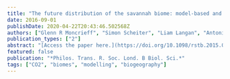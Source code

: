 ```yaml
---
title: "The future distribution of the savannah biome: model-based and biogeographic contingency"
date: 2016-09-01
publishDate: 2020-04-22T20:43:46.502568Z
authors: ["Glenn R Moncrieff", "Simon Scheiter", "Liam Langan", "Antonio Trabucco", "Steven I Higgins"]
publication_types: ["2"]
abstract: "[Access the paper here.](https://doi.org/10.1098/rstb.2015.0311) The extent of the savannah biome is expected to be profoundly altered by climatic change and increasing atmospheric CO2 concentrations. Contrasting projections are given when using different modelling approaches to estimate future distributions. Furthermore, biogeographic variation within savannahs in plant function and structure is expected to lead to divergent responses to global change. Hence the use of a single model with a single savannah tree type will likely lead to biased projections. Here we compare and contrast projections of South American, African and Australian savannah distributions from the physiologically based Thornley transport resistance statistical distribution model (TTR-SDM)-and three versions of a dynamic vegetation model (DVM) designed and parametrized separately for specific continents. We show that attempting to extrapolate any continent-specific model globally biases projections. By 2070, all DVMs generally project a decrease in the extent of savannahs at their boundary with forests, whereas the TTR-SDM projects a decrease in savannahs at their boundary with aridlands and grasslands. This difference is driven by forest and woodland expansion in response to rising atmospheric CO2 concentrations in DVMs, unaccounted for by the TTR-SDM. We suggest that the most suitable models of the savannah biome for future development are individual-based dynamic vegetation models designed for specific biogeographic regions.This article is part of the themed issue 'Tropical grassy biomes: linking ecology, human use and conservation'."
featured: false
publication: "*Philos. Trans. R. Soc. Lond. B Biol. Sci.*"
tags: ["CO2", "biomes", "modelling", "biogeography"]
---
```


